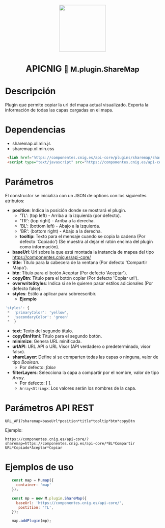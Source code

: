 
<p align="center">
  <img src="https://www.ign.es/resources/viewer/images/logoApiCnig0.5.png" height="152" />
</p>
<h1 align="center"><strong>APICNIG</strong> <small>🔌 M.plugin.ShareMap</small></h1>

# Descripción

Plugin que permite copiar la url del mapa actual visualizado.
Exporta la información de todas las capas cargadas en el mapa.

# Dependencias

- sharemap.ol.min.js
- sharemap.ol.min.css


```html
 <link href="https://componentes.cnig.es/api-core/plugins/sharemap/sharemap.ol.min.css" rel="stylesheet" />
 <script type="text/javascript" src="https://componentes.cnig.es/api-core/plugins/sharemap/sharemap.ol.min.js"></script>
```

# Parámetros

El constructor se inicializa con un JSON de options con los siguientes atributos:

- **position**: Indica la posición donde se mostrará el plugin.
  - 'TL': (top left) - Arriba a la izquierda (por defecto).
  - 'TR': (top right) - Arriba a la derecha.
  - 'BL': (bottom left) - Abajo a la izquierda.
  - 'BR': (bottom right) - Abajo a la derecha.
  - **tooltip**: Texto para el mensaje cuando se copia la cadena (Por defecto 'Copiado') (Se muestra al dejar el ratón encima del plugin como información).
- **baseUrl**: Url sobre la que está montada la instancia de mapea del tipo https://componentes.cnig.es/api-core/
- **title**: Título para la cabecera de la ventana (Por defecto 'Compartir Mapa').
- **btn**: Título para el botón Aceptar (Por defecto 'Aceptar').
- **copyBtn**: Título para el botón copiar (Por defecto 'Copiar url').
- **overwriteStyles**: Indica si se le quieren pasar estilos adicionales (Por defecto false).
- **styles**: Estilo a aplicar para sobreescribir.
  - **Ejemplo**
```javascript
'styles': {
 *  'primaryColor': 'yellow',
 *  'secondaryColor': 'green'
 *  }
```
- **text**: Texto del segundo título. 
- **copyBtnHtml**: Título para el segundo botón. 
- **minimize**: Genera URL minificada.
- **urlAPI**: URL API o URL Visor (API verdadero o predeterminado, visor falso).
- **shareLayer**: Define si se comparten todas las capas o ninguna, valor de tipo _Boolean_.
  - Por defecto: _false_
- **filterLayers**: Selecciona la capa a compartir por el nombre, valor de tipo _Array_. 
  - Por defecto: [ ].
  - ```Array<String>```: Los valores serán los nombres de la capa.

# Parámetros API REST
```
URL_API?sharemap=baseUrl*position*title*tooltip*btn*copyBtn
````
Ejemplo:
```
https://componentes.cnig.es/api-core/?sharemap=https://componentes.cnig.es/api-core/*BL*Compartir URL*Copiado*Aceptar*Copiar
```

# Ejemplos de uso

```javascript
   const map = M.map({
     container: 'map'
   });

   const mp = new M.plugin.ShareMap({
     baseUrl: 'https://componentes.cnig.es/api-core/',
      postition: 'TL',
   });

   map.addPlugin(mp);
```
